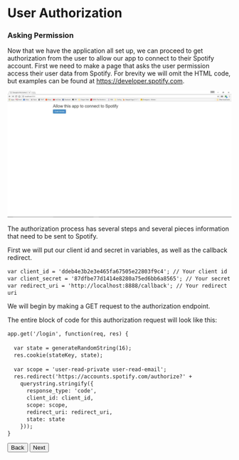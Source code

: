 # User Authorization
### Asking Permission

Now that we have the application all set up, we can proceed to get authorization from the user to allow our app to connect to their
Spotify account. First we need to make a page that asks the user permission access their user data from Spotify. For brevity we will 
omit the HTML code, but examples can be found at <https://developer.spotify.com>.

![GrantAccess](/images/grantAccess.jpg)

The authorization process has several steps and several pieces information that need to be sent to Spotify.

First we will put our client id and secret in variables, as well as the callback redirect.

    var client_id = 'ddeb4e3b2e3e465fa67505e22803f9c4'; // Your client id
    var client_secret = '87dfbe77d1414e8280a75ed6bb6a8565'; // Your secret
    var redirect_uri = 'http://localhost:8888/callback'; // Your redirect uri


We will begin by making a GET request to the authorization endpoint. 

The entire block of code for this authorization request will look like this:


    app.get('/login', function(req, res) {

      var state = generateRandomString(16);
      res.cookie(stateKey, state);

      var scope = 'user-read-private user-read-email';
      res.redirect('https://accounts.spotify.com/authorize?' +
        querystring.stringify({
          response_type: 'code',
          client_id: client_id,
          scope: scope,
          redirect_uri: redirect_uri,
          state: state
        }));
    }

<button onclick="location.href = 'https://licktopia.github.io/page2';" id="myButton" class="float-left submit-button" >Back</button>
<button onclick="location.href = 'https://licktopia.github.io/page4';" id="myButton" class="float-right submit-button" >Next</button>

